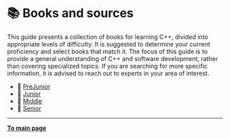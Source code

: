 # :books: Books and sources

This guide presents a collection of books for learning C++, divided into appropriate levels of difficulty. It is suggested to determine your current proficiency and select books that match it. The focus of this guide is to provide a general understanding of C++ and software development, rather than covering specialized topics. If you are searching for more specific information, it is advised to reach out to experts in your area of interest.

- :blue_book: [PreJunior](PreJunior.md)
- :green_book: [Junior](Junior.md)
- :orange_book: [Middle](Middle.md)
- :closed_book: [Senior](Senior.md)

---

[**To main page**](../../README.md)
